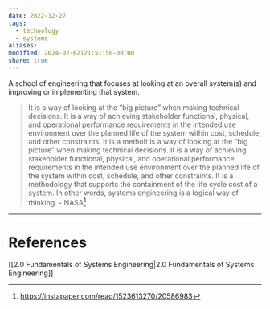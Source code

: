 ```yaml
---
date: 2022-12-27
tags:
  - technology
  - systems
aliases: 
modified: 2024-02-02T21:51:50-08:00
share: true
---
```


A school of engineering that focuses at looking at an overall system(s) and improving or implementing that system.

>It is a way of looking at the “big picture” when making technical decisions. It is a way of achieving stakeholder functional, physical, and operational performance requirements in the intended use environment over the planned life of the system within cost, schedule, and other constraints. It is a methoIt is a way of looking at the “big picture” when making technical decisions. It is a way of achieving stakeholder functional, physical, and operational performance requirements in the intended use environment over the planned life of the system within cost, schedule, and other constraints. It is a methodology that supports the containment of the life cycle cost of a system. In other words, systems engineering is a logical way of thinking. - NASA[^1]

[^1]:https://instapaper.com/read/1523613270/20586983

---
# References
[[2.0 Fundamentals of Systems Engineering|2.0 Fundamentals of Systems Engineering]]